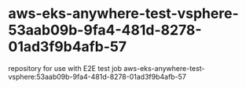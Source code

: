 # aws-eks-anywhere-test-vsphere-53aab09b-9fa4-481d-8278-01ad3f9b4afb-57
repository for use with E2E test job aws-eks-anywhere-test-vsphere:53aab09b-9fa4-481d-8278-01ad3f9b4afb-57

